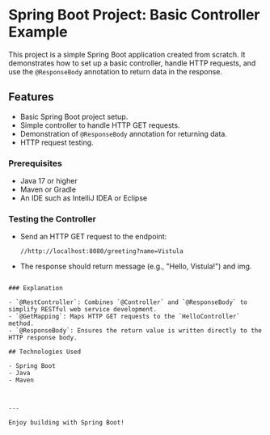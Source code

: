 # Spring Boot Project: Basic Controller Example

This project is a simple Spring Boot application created from scratch. It demonstrates how to set up a basic controller, handle HTTP requests, and use the `@ResponseBody` annotation to return data in the response.

## Features

- Basic Spring Boot project setup.
- Simple controller to handle HTTP GET requests.
- Demonstration of `@ResponseBody` annotation for returning data.
- HTTP request testing.


### Prerequisites

- Java 17 or higher
- Maven or Gradle
- An IDE such as IntelliJ IDEA or Eclipse


### Testing the Controller


- Send an HTTP GET request to the endpoint:
  ```
  //http://localhost:8080/greeting?name=Vistula
  ```
- The response should return message (e.g., "Hello, Vistula!") and img.


```

### Explanation

- `@RestController`: Combines `@Controller` and `@ResponseBody` to simplify RESTful web service development.
- `@GetMapping`: Maps HTTP GET requests to the `HelloController` method.
- `@ResponseBody`: Ensures the return value is written directly to the HTTP response body.

## Technologies Used

- Spring Boot
- Java
- Maven



---

Enjoy building with Spring Boot!
